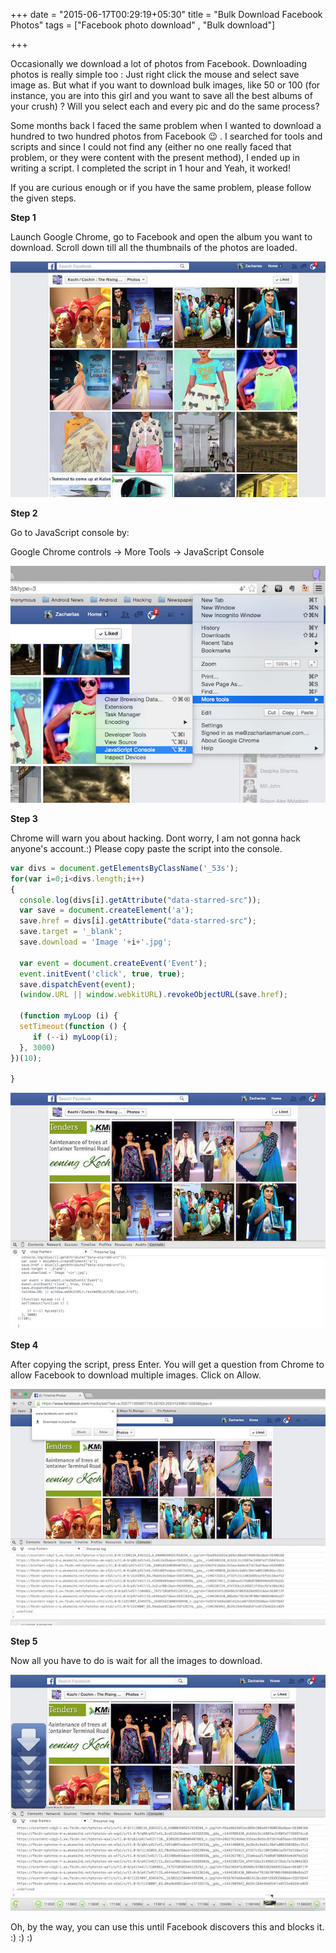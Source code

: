 +++
date = "2015-06-17T00:29:19+05:30"
title = "Bulk Download Facebook Photos"
tags = ["Facebook photo download" , "Bulk download"]

+++

Occasionally we download a lot of photos from Facebook. Downloading photos is really simple too : Just right click the mouse and select save image as. But what if you want to download bulk images, like 50 or 100 (for instance, you are into this girl and you want to save all the best albums of your crush) ?  Will you select each and every pic and do the same process?

Some months back I faced the same problem when I wanted to download a hundred to two hundred photos from Facebook 😉 . I searched for tools and scripts and since I could not find any (either no one really faced that problem, or they were content with the present method), I ended up in writing a script. I completed the script in 1 hour and Yeah, it worked!

If you are curious enough or if you have the same problem, please follow the given steps.

**Step 1**

Launch Google Chrome, go to Facebook and open the album you want to download. Scroll down till all the thumbnails of the photos are loaded.

![fb1][1]

**Step 2**

Go to JavaScript console by:

Google Chrome controls -> More Tools -> JavaScript Console

![fb5][2]

**Step 3**

Chrome will warn you about hacking. Dont worry, I am not gonna hack anyone's account.:) Please copy paste the script into the console.

```javascript
var divs = document.getElementsByClassName('_53s');
for(var i=0;i<divs.length;i++)
{
  console.log(divs[i].getAttribute("data-starred-src"));
  var save = document.createElement('a');
  save.href = divs[i].getAttribute("data-starred-src");
  save.target = '_blank';
  save.download = 'Image '+i+'.jpg';
 
  var event = document.createEvent('Event');
  event.initEvent('click', true, true);
  save.dispatchEvent(event);
  (window.URL || window.webkitURL).revokeObjectURL(save.href);
 
  (function myLoop (i) {          
  setTimeout(function () {
     if (--i) myLoop(i);      
  }, 3000)
})(10);    
 
}
```

![fb2][3]

**Step 4**

After copying the script, press Enter. You will get a question from Chrome to allow Facebook to download multiple images. Click on Allow.

![fb3][4]

**Step 5**

Now all you have to do is wait for all the images to download.

![fb4][5]

Oh, by the way, you can use this until Facebook discovers this and blocks it. :) :) :)

[1]: /img/fb1.jpg
[2]: /img/fb5.jpg
[3]: /img/fb2.jpg
[4]: /img/fb3.jpg
[5]: /img/fb4.jpg
